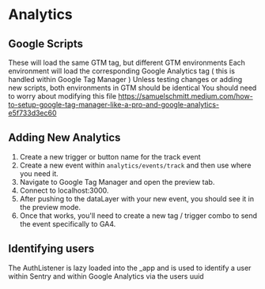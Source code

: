 # Analytics

## Google Scripts

These will load the same GTM tag, but different GTM environments
Each environment will load the corresponding Google Analytics tag ( this is handled within Google Tag Manager )
Unless testing changes or adding new scripts, both environments in GTM should be identical
You should need to worry about modifying this file
https://samuelschmitt.medium.com/how-to-setup-google-tag-manager-like-a-pro-and-google-analytics-e5f733d3ec60

## Adding New Analytics

1. Create a new trigger or button name for the track event
2. Create a new event within `analytics/events/track` and then use where you need it.
3. Navigate to Google Tag Manager and open the preview tab.
4. Connect to localhost:3000.
5. After pushing to the dataLayer with your new event, you should see it in the preview mode.
6. Once that works, you'll need to create a new tag / trigger combo to send the event specifically to GA4.

## Identifying users

The AuthListener is lazy loaded into the \_app and is used to identify a user within Sentry and within Google Analytics via the users uuid

